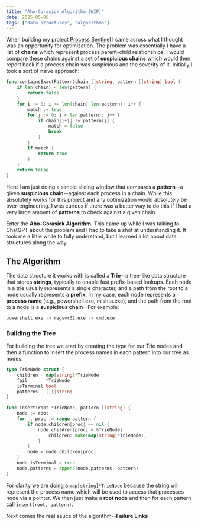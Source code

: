 ```yaml
---
title: "Aho-Corasick Algorithm (WIP)"
date: 2025-05-06
tags: ["data structures", "algorithms"]
---
```


When building my project [Process Sentinel](../../projects/process-sentinel) I came across what I thought was an opportunity for optimization. The problem was essentially I have a list of **chains** which represent process parent-child relationships. I would compare these chains against a set of **suspicious chains** which would then report back if a process chain was suspicious and the severity of it. Initially I took a sort of naive approach:
```go
func containsExactPattern(chain []string, pattern []string) bool {
	if len(chain) < len(pattern) {
		return false
	}
	for i := 0; i <= len(chain)-len(pattern); i++ {
		match := true
		for j := 0; j < len(pattern); j++ {
			if chain[i+j] != pattern[j] {
				match = false
				break
			}
		}
		if match {
			return true
		}
	}
	return false
}
```
Here I am just doing a simple sliding window that compares a **pattern**--a given **suspicious chain**--against each process in a chain. While this absolutely works for this project and any optimization would absolutely be over-engineering. I was curious if there was a better way to do this if I had a very large amount of **patterns** to check against a given chain. 

Enter the **Aho-Corasick Algorithm**. This came up while I was talking to ChatGPT about the problem and I had to take a shot at understanding it. It took me a little while to fully understand, but I learned a lot about data structures along the way.

## The Algorithm

The data structure it works with is called a **Trie**--a tree-like data structure that stores **strings**, typically to enable fast prefix-based lookups. Each node in a trie usually represents a single character, and a path from the root to a node usually represents a **prefix**. In my case, each node represents a **process name** (e.g., powershell.exe, mishta.exe), and the path from the root to a node is a **suspicious chain**--For example:
```bash
powershell.exe -> regsvr32.exe -> cmd.exe
```

### Building the Tree

For building the tree we start by creating the type for our Trie nodes and then a function to insert the process names in each pattern into our tree as nodes.
```go
type TrieNode struct {
	children   map[string]*TrieNode
	fail       *TrieNode
	isTerminal bool
	patterns   [][]string
}

func insert(root *TrieNode, pattern []string) {
	node := root
	for _, proc := range pattern {
		if node.children[proc] == nil {
			node.children[proc] = &TrieNode{
				children: make(map[string]*TrieNode),
			}
		}
		node = node.children[proc]
	}
	node.isTerminal = true
	node.patterns = append(node.patterns, pattern)
}

```
For clarity we are doing a `map[string]*TrieNode` because the string will represent the process name which will be used to access that processes node via a pointer. We then just make a **root node** and then for each pattern call `insert(root, pattern)`.

Next comes the real sauce of the algorithm--**Failure Links**